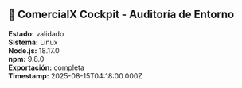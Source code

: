 ## 🧪 ComercialX Cockpit - Auditoría de Entorno

**Estado:** validado  
**Sistema:** Linux  
**Node.js:** 18.17.0  
**npm:** 9.8.0  
**Exportación:** completa  
**Timestamp:** 2025-08-15T04:18:00.000Z
